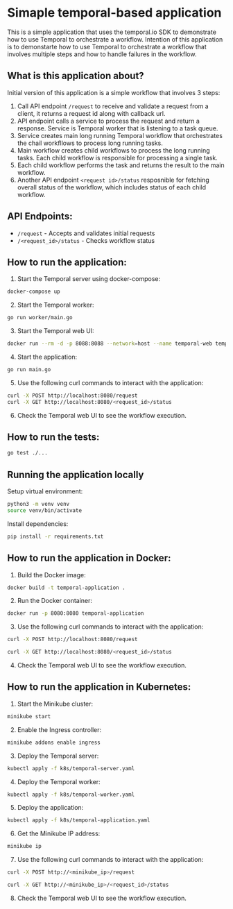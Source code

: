 # Simaple temporal-based application

This is a simple application that uses the temporal.io SDK to demonstrate how to use Temporal to orchestrate a workflow.
Intention of this application is to demonstarte how to use Temporal to orchestrate a workflow that involves multiple steps and how to handle failures in the workflow.

## What is this application about?

Initial version of this application is a simple workflow that involves 3 steps:

1. Call API endpoint `/request` to receive and validate a request from a client, it returns a request id along with callback url.
2. API endpoint calls a service to process the request and return a response. Service is Temporal worker that is listening to a task queue.
3. Service creates main long running Temporal workflow that orchestrates the chail workfllows to process long running tasks.
4. Main workflow creates child workflows to process the long running tasks. Each child workflow is responsible for processing a single task.
5. Each child workflow performs the task and returns the result to the main workflow.
6. Another API endpoint `<request id>/status` resposnible for fetching overall status of the workflow, which includes status of each child workflow.

## API Endpoints:

- `/request` - Accepts and validates initial requests
- `/<request_id>/status` - Checks workflow status

## How to run the application:

1. Start the Temporal server using docker-compose:
```bash
docker-compose up
```

2. Start the Temporal worker:
```bash
go run worker/main.go
```

3. Start the Temporal web UI:
```bash
docker run --rm -d -p 8088:8088 --network=host --name temporal-web temporalio/web:1.6.0
```

4. Start the application:
```bash
go run main.go
```

5. Use the following curl commands to interact with the application:

```bash
curl -X POST http://localhost:8080/request
curl -X GET http://localhost:8080/<request_id>/status
```

6. Check the Temporal web UI to see the workflow execution.

## How to run the tests:

```bash
go test ./...
```

## Running the application locally

Setup virtual environment:
```bash
python3 -m venv venv
source venv/bin/activate
```

Install dependencies:
```bash
pip install -r requirements.txt
```



## How to run the application in Docker:

1. Build the Docker image:
```bash
docker build -t temporal-application .
```

2. Run the Docker container:
```bash
docker run -p 8080:8080 temporal-application
```

3. Use the following curl commands to interact with the application:

```bash
curl -X POST http://localhost:8080/request

curl -X GET http://localhost:8080/<request_id>/status
```

4. Check the Temporal web UI to see the workflow execution.

## How to run the application in Kubernetes:

1. Start the Minikube cluster:
```bash
minikube start
```

2. Enable the Ingress controller:
```bash
minikube addons enable ingress
```

3. Deploy the Temporal server:
```bash
kubectl apply -f k8s/temporal-server.yaml
```

4. Deploy the Temporal worker:
```bash
kubectl apply -f k8s/temporal-worker.yaml
```

5. Deploy the application:
```bash
kubectl apply -f k8s/temporal-application.yaml
```

6. Get the Minikube IP address:
```bash
minikube ip
```

7. Use the following curl commands to interact with the application:

```bash
curl -X POST http://<minikube_ip>/request

curl -X GET http://<minikube_ip>/<request_id>/status
```

8. Check the Temporal web UI to see the workflow execution.

